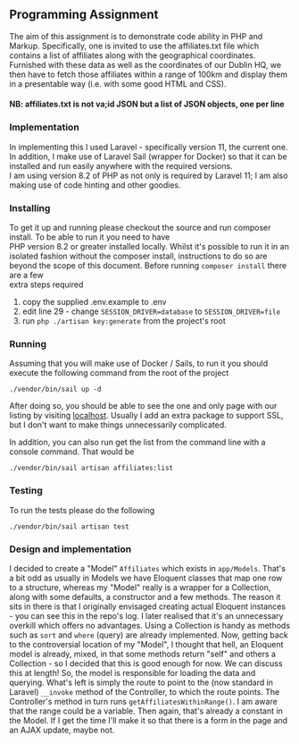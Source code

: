 ## Programming Assignment

The aim of this assignment is to demonstrate code ability in PHP and Markup. Specifically, one is invited to use the affiliates.txt file which contains a list of affiliates along with the geographical coordinates. Furnished with these data as well as the coordinates of our Dublin HQ, we then have to fetch those affiliates within a range of 100km and display them in a presentable way (i.e. with some good HTML and CSS).

#### NB: affiliates.txt is not va;id JSON but a list of JSON objects, one per line

### Implementation

In implementing this I used Laravel - specifically version 11, the current one. In addition, I make use of Laravel Sail (wrapper for Docker) so that it can be installed and run easily anywhere with the required versions.  
I am using version 8.2 of PHP as not only is required by Laravel 11; I am also making use of code hinting and other  goodies.

### Installing

To get it up and running please checkout the source and run composer install. To be able to run it you need to have  
PHP version 8.2 or greater installed locally. Whilst it's possible to run it in an isolated fashion without the composer 
install, instructions to do so are beyond the scope of this document. Before running `composer install` there are a few  
extra steps required

1. copy the supplied .env.example to .env
2. edit line 29 - change `SESSION_DRIVER=database` to `SESSION_DRIVER=file`
3. run `php ./artisan key:generate` from the project's root

### Running

Assuming that you will make use of Docker / Sails, to run it you should execute the following command from the root of  the project

`./vendor/bin/sail up -d`

After doing so, you should be able to see the one and only page with our listing by visiting [localhost](http://localhost). 
Usually I add an extra package to support SSL, but I don't want to make things unnecessarily complicated.

In addition, you can also run get the list from the command line with a console command. That would be

`./vendor/bin/sail artisan affiliates:list`
 

### Testing

To run the tests please do the following

`./vendor/bin/sail artisan test`

### Design and implementation

I decided to create a "Model" `Affiliates` which exists in `app/Models`. That's a bit odd as usually in Models we have 
Eloquent classes that map one row to a structure, whereas my "Model" really is a wrapper for a Collection, along with 
some defaults, a constructor and a few methods. The reason it sits in there is that I originally envisaged creating actual 
Eloquent instances - you can see this in the repo's log. I later realised that it's an unnecessary overkill which offers 
no advantages. Using a Collection is handy as methods such as `sort` and `where` (query) are already implemented. 
Now, getting back to the controversial location of my "Model", I thought that hell, an Eloquent model is already, 
mixed, in that some methods return "self" and others a Collection - so I decided that this is good enough for now. 
We can discuss this at length! So, the model is responsible for loading the data and querying. 
What's left is simply the route to point to the (now standard in Laravel) `__invoke` method of the Controller, to which the route points. 
The Controller's method in turn runs `getAffiliatesWithinRange()`. I am aware that the range could be a variable. 
Then again, that's already a constant in the Model. If I get the time I'll  make it so  that there is a form in the page and an AJAX update, maybe not. 
